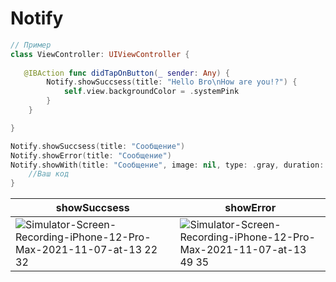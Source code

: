 # Notify 
```swift
// Пример
class ViewController: UIViewController {
 
   @IBAction func didTapOnButton(_ sender: Any) {
        Notify.showSuccsess(title: "Hello Bro\nHow are you!?") {
            self.view.backgroundColor = .systemPink
        }
    }

}

```
```swift
Notify.showSuccsess(title: "Сообщение")
Notify.showError(title: "Сообщение")
Notify.showWith(title: "Сообщение", image: nil, type: .gray, duration: 3, haptic: .success) {
    //Ваш код
}

```
| showSuccsess  | showError |
| ------------- | ------------- |
|![Simulator-Screen-Recording-iPhone-12-Pro-Max-2021-11-07-at-13 22 32](https://user-images.githubusercontent.com/78022759/140641693-c05b7b1c-5e2a-4602-b1cd-0e146b840fc3.gif)|![Simulator-Screen-Recording-iPhone-12-Pro-Max-2021-11-07-at-13 49 35](https://user-images.githubusercontent.com/78022759/140641917-e984f301-c1cc-440e-9ab1-aa7c54218ee1.gif)|

